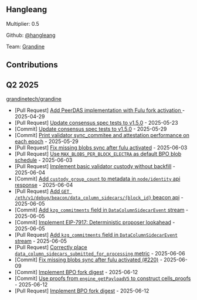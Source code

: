 ## Hangleang
Multiplier: 0.5

Github: [@hangleang](https://github.com/hangleang/)

Team: [Grandine](https://github.com/grandinetech/grandine)

## Contributions

## Q2 2025

[grandinetech/grandine](https://github.com/grandinetech/grandine)
* [Pull Request] [Add PeerDAS implementation with Fulu fork activation ](https://github.com/grandinetech/grandine/pull/196) - 2025-04-29
* [Pull Request] [Update consensus spec tests to v1.5.0](https://github.com/grandinetech/grandine/pull/211) - 2025-05-23
* [Commit] [Update consensus spec tests to v1.5.0](https://github.com/grandinetech/grandine/commit/558422abfb682b4663f94ad57f106f48916e53c6) - 2025-05-29
* [Commit] [Print validator sync_commitee and attestation performance on each epoch](https://github.com/grandinetech/grandine/commit/6725ecc940f1e0f0faa3ba94f1450e1c2c5b1dde) - 2025-05-29
* [Pull Request] [Fix missing blobs sync after fulu activated](https://github.com/grandinetech/grandine/pull/220) - 2025-06-03
* [Pull Request] [Use `MAX_BLOBS_PER_BLOCK_ELECTRA` as default BPO blob schedule](https://github.com/grandinetech/grandine/pull/219) - 2025-06-03
* [Pull Request] [Implement basic validator custody without backfill](https://github.com/grandinetech/grandine/pull/221) - 2025-06-04
* [Commit] [Add `custody_group_count` to metadata in `node/identity` api response](https://github.com/grandinetech/grandine/commit/215e42a3226c0afb6c338949db94c843b877c355) - 2025-06-04
* [Pull Request] [Add `GET /eth/v1/debug/beacon/data_column_sidecars/{block_id}` beacon api](https://github.com/grandinetech/grandine/pull/224) - 2025-06-05
* [Commit] [Add `kzg_commitments` field in `DataColumnSidecarEvent` stream](https://github.com/grandinetech/grandine/commit/88ead44fc34d4bb09ad8870298cb0272da42f02c) - 2025-06-05
* [Commit] [Implement EIP-7917: Deterministic proposer lookahead](https://github.com/grandinetech/grandine/commit/48f8ecb42369b712d2f674889fd6818c68e2d469) - 2025-06-05
* [Pull Request] [Add `kzg_commitments` field in `DataColumnSidecarEvent` stream](https://github.com/grandinetech/grandine/pull/223) - 2025-06-05
* [Pull Request] [Correctly place `data_column_sidecars_submitted_for_processing` metric](https://github.com/grandinetech/grandine/pull/225) - 2025-06-06
* [Commit] [Fix missing blobs sync after fulu activated (#220)](https://github.com/grandinetech/grandine/commit/e53209454662e09336b5fec4a9f603d2b6277434) - 2025-06-09
* [Commit] [Implement BPO fork digest](https://github.com/grandinetech/grandine/commit/918bb540b64252117eb85833e3b4fbe3cfc97c46) - 2025-06-12
* [Commit] [Use proofs from `engine_getPayloadV5` to construct cells_proofs](https://github.com/grandinetech/grandine/commit/027a85a7ab12647d190bde73e0792f0c325319c1) - 2025-06-12
* [Pull Request] [Implement BPO fork digest](https://github.com/grandinetech/grandine/pull/229) - 2025-06-12
